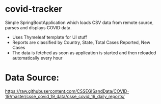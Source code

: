 # covid-tracker

Simple SpringBootApplication which loads CSV data from remote source, parses and displays COVID data.

- Uses Thymeleaf template for UI stuff
- Reports are classified by Country, State, Total Cases Reported, New Cases
- The data is fetched as soon as application is started and then reloaded automatically every hour

# Data Source:
https://raw.githubusercontent.com/CSSEGISandData/COVID-19/master/csse_covid_19_data/csse_covid_19_daily_reports/
